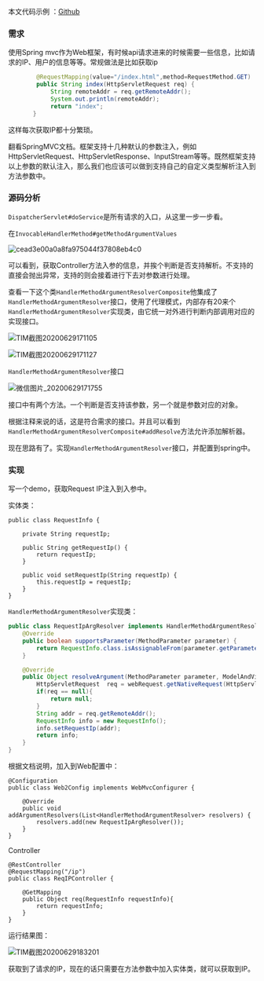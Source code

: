 本文代码示例 ：[Github](https://github.com/tangtj/BlogExamlpe/tree/master/src/main/java/cn/tangtj/blogexample/demo2)

### 需求

使用Spring mvc作为Web框架，有时候api请求进来的时候需要一些信息，比如请求的IP、用户的信息等等。常规做法是比如获取ip

```java
  		@RequestMapping(value="/index.html",method=RequestMethod.GET)
        public String index(HttpServletRequest req) {
            String remoteAddr = req.getRemoteAddr();
            System.out.println(remoteAddr);
            return "index";
       }
```

这样每次获取IP都十分繁琐。

翻看SpringMVC文档。框架支持十几种默认的参数注入，例如HttpServletRequest、HttpServletResponse、InputStream等等。既然框架支持以上参数的默认注入，那么我们也应该可以做到支持自己的自定义类型解析注入到方法参数中。



### 源码分析

`DispatcherServlet#doService`是所有请求的入口，从这里一步一步看。

在`InvocableHandlerMethod#getMethodArgumentValues`

![cead3e00a0a8fa975044f37808eb4c0](pic\cead3e00a0a8fa975044f37808eb4c0.png)

可以看到，获取Controller方法入参的信息，并挨个判断是否支持解析。不支持的直接会抛出异常，支持的则会接着进行下去对参数进行处理。

查看一下这个类`HandlerMethodArgumentResolverComposite`他集成了`HandlerMethodArgumentResolver`接口，使用了代理模式，内部存有20来个`HandlerMethodArgumentResolver`实现类，由它统一对外进行判断内部调用对应的实现接口。

![TIM截图20200629171105](pic\TIM截图20200629171105.png)

![TIM截图20200629171127](pic\TIM截图20200629171127.png)

`HandlerMethodArgumentResolver`接口

![微信图片_20200629171755](pic\微信图片_20200629171755.png)

接口中有两个方法。一个判断是否支持该参数，另一个就是参数对应的对象。

根据注释来说的话，这是符合需求的接口。并且可以看到`HandlerMethodArgumentResolverComposite#addResolve`方法允许添加解析器。

现在思路有了。实现`HandlerMethodArgumentResolver`接口，并配置到spring中。



### 实现

写一个demo，获取Request IP注入到入参中。

实体类：

```
public class RequestInfo {

    private String requestIp;

    public String getRequestIp() {
        return requestIp;
    }

    public void setRequestIp(String requestIp) {
        this.requestIp = requestIp;
    }
}
```



`HandlerMethodArgumentResolver`实现类：

```java
public class RequestIpArgResolver implements HandlerMethodArgumentResolver {
    @Override
    public boolean supportsParameter(MethodParameter parameter) {
        return RequestInfo.class.isAssignableFrom(parameter.getParameterType());
    }

    @Override
    public Object resolveArgument(MethodParameter parameter, ModelAndViewContainer mavContainer, NativeWebRequest webRequest, WebDataBinderFactory binderFactory) throws Exception {
        HttpServletRequest  req = webRequest.getNativeRequest(HttpServletRequest.class);
        if(req == null){
            return null;
        }
        String addr = req.getRemoteAddr();
        RequestInfo info = new RequestInfo();
        info.setRequestIp(addr);
        return info;
    }
}
```



根据文档说明，加入到Web配置中：

```
@Configuration
public class Web2Config implements WebMvcConfigurer {

    @Override
    public void addArgumentResolvers(List<HandlerMethodArgumentResolver> resolvers) {
        resolvers.add(new RequestIpArgResolver());
    }
}
```



Controller

```
@RestController
@RequestMapping("/ip")
public class ReqIPController {

    @GetMapping
    public Object req(RequestInfo requestInfo){
        return requestInfo;
    }
}
```



运行结果图：

![TIM截图20200629183201](pic\TIM截图20200629183201.png)



获取到了请求的IP，现在的话只需要在方法参数中加入实体类，就可以获取到IP。